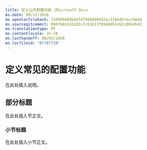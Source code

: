 ```yaml
---
title: 定义公共配置功能 |Microsoft Docs
ms.date: 09/12/2016
ms.openlocfilehash: 710099489bdefdf90b899442ac31b6dbfacc9eda
ms.sourcegitcommit: 0907b8c6322d2c7c61b17f8168d53452c8964b41
ms.translationtype: MT
ms.contentlocale: zh-CN
ms.lasthandoff: 08/05/2020
ms.locfileid: "87787710"
---
```

# <a name="defining-common-configuration-features"></a>定义常见的配置功能

在此处插入说明。

## <a name="section-heading"></a>部分标题

在此处插入节正文。

### <a name="subsection-heading"></a>小节标题

在此处插入小节正文。
